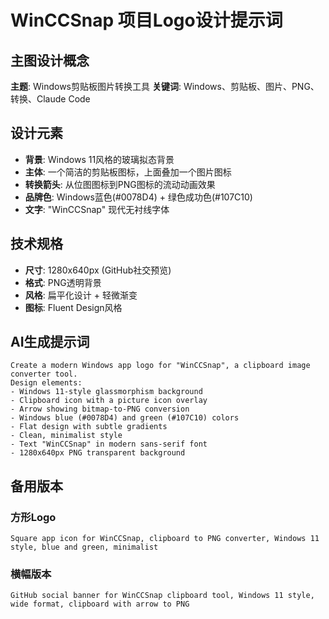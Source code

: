 # WinCCSnap 项目Logo设计提示词

## 主图设计概念
**主题**: Windows剪贴板图片转换工具
**关键词**: Windows、剪贴板、图片、PNG、转换、Claude Code

## 设计元素
- **背景**: Windows 11风格的玻璃拟态背景
- **主体**: 一个简洁的剪贴板图标，上面叠加一个图片图标
- **转换箭头**: 从位图图标到PNG图标的流动动画效果
- **品牌色**: Windows蓝色(#0078D4) + 绿色成功色(#107C10)
- **文字**: "WinCCSnap" 现代无衬线字体

## 技术规格
- **尺寸**: 1280x640px (GitHub社交预览)
- **格式**: PNG透明背景
- **风格**: 扁平化设计 + 轻微渐变
- **图标**: Fluent Design风格

## AI生成提示词
```
Create a modern Windows app logo for "WinCCSnap", a clipboard image converter tool. 
Design elements: 
- Windows 11-style glassmorphism background 
- Clipboard icon with a picture icon overlay 
- Arrow showing bitmap-to-PNG conversion 
- Windows blue (#0078D4) and green (#107C10) colors 
- Flat design with subtle gradients 
- Clean, minimalist style 
- Text "WinCCSnap" in modern sans-serif font
- 1280x640px PNG transparent background
```

## 备用版本
### 方形Logo
```
Square app icon for WinCCSnap, clipboard to PNG converter, Windows 11 style, blue and green, minimalist
```

### 横幅版本
```
GitHub social banner for WinCCSnap clipboard tool, Windows 11 style, wide format, clipboard with arrow to PNG
```